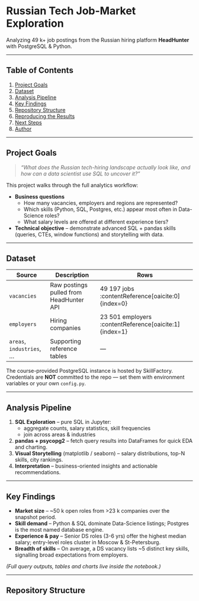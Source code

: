 # Russian Tech Job-Market Exploration 

Analyzing 49 k+ job postings from the Russian hiring platform **HeadHunter** with PostgreSQL & Python.

---

## Table of Contents
1. [Project Goals](#project-goals)  
2. [Dataset](#dataset)  
3. [Analysis Pipeline](#analysis-pipeline)  
4. [Key Findings](#key-findings)  
5. [Repository Structure](#repository-structure)  
6. [Reproducing the Results](#reproducing-the-results)  
7. [Next Steps](#next-steps)  
8. [Author](#author)

---

## Project Goals  

> *“What does the Russian tech-hiring landscape actually look like, and how can a data scientist use SQL to uncover it?”*  

This project walks through the full analytics workflow:

* **Business questions**  
  * How many vacancies, employers and regions are represented?  
  * Which skills (Python, SQL, Postgres, etc.) appear most often in Data-Science roles?  
  * What salary levels are offered at different experience tiers?  
* **Technical objective** – demonstrate advanced SQL + pandas skills (queries, CTEs, window functions) and storytelling with data.

---

## Dataset  

| Source | Description | Rows |
|--------|-------------|------|
| `vacancies` | Raw postings pulled from HeadHunter API | 49 197 jobs :contentReference[oaicite:0]{index=0} |
| `employers` | Hiring companies | 23 501 employers :contentReference[oaicite:1]{index=1} |
| `areas`, `industries`, … | Supporting reference tables | — |

The course-provided PostgreSQL instance is hosted by SkillFactory.  
Credentials are **NOT** committed to the repo — set them with environment variables or your own `config.py`.

---

## Analysis Pipeline  

1. **SQL Exploration** – pure SQL in Jupyter:  
   * aggregate counts, salary statistics, skill frequencies  
   * join across areas & industries  
2. **pandas + psycopg2** – fetch query results into DataFrames for quick EDA and charting.  
3. **Visual Storytelling** (matplotlib / seaborn) – salary distributions, top-N skills, city rankings.  
4. **Interpretation** – business-oriented insights and actionable recommendations.

---

## Key Findings  

* **Market size** – ~50 k open roles from >23 k companies over the snapshot period.  
* **Skill demand** – Python & SQL dominate Data-Science listings; Postgres is the most named database engine.  
* **Experience & pay** – Senior DS roles (3-6 yrs) offer the highest median salary; entry-level roles cluster in Moscow & St-Petersburg.  
* **Breadth of skills** – On average, a DS vacancy lists ~5 distinct key skills, signalling broad expectations from employers.  

*(Full query outputs, tables and charts live inside the notebook.)*

---

## Repository Structure  

